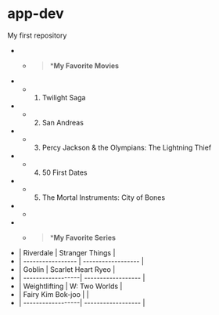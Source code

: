 # app-dev
My first repository
+ + > ***My Favorite Movies**
+ + 1. Twilight Saga
+ + 2. San Andreas
+ + 3. Percy Jackson & the Olympians: The Lightning Thief
+ + 4. 50 First Dates
+ + 5. The Mortal Instruments: City of Bones
+ + 
+ + > ***My Favorite Series**
+ | Riverdale         | Stranger Things    |
+ | ----------------- | ------------------ |
+ | Goblin            | Scarlet Heart Ryeo |
+ | ------------------| ------------------ |
+ | Weightlifting     | W: Two Worlds      |
+ | Fairy Kim Bok-joo |                    | 
+ | ------------------| ------------------ |

